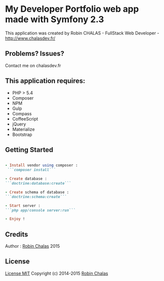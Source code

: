 My Developer Portfolio web app made with Symfony 2.3
================

This application was created by Robin CHALAS - FullStack Web Developer -  http://www.chalasdev.fr/

Problems? Issues?
--------------

Contact me on chalasdev.fr

This application requires:
-------------

- PHP > 5.4
- Composer
- NPM
- Gulp
- Compass
- CoffeeScript
- jQuery
- Materialize
- Bootstrap

Getting Started
---------------

```ruby

- Install vendor using composer :
 ```composer install```

- Create database :
```doctrine:database:create```

- Create schema of database :
```doctrine:schema:create```

- Start server :
```php app/console server:run```

- Enjoy !


```
Credits
-------

Author : [Robin Chalas](http://www.chalasdev.fr/) 2015

License
-------

[License MIT](http://opensource.org/licenses/MIT)
Copyright (c) 2014-2015 [Robin Chalas](http://www.chaladev.fr/)

